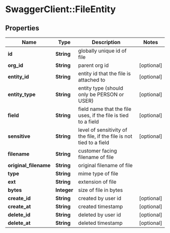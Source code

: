 # SwaggerClient::FileEntity

## Properties
Name | Type | Description | Notes
------------ | ------------- | ------------- | -------------
**id** | **String** | globally unique id of file | 
**org_id** | **String** | parent org id | [optional] 
**entity_id** | **String** | entity id that the file is attached to | [optional] 
**entity_type** | **String** | entity type (should only be PERSON or USER) | [optional] 
**field** | **String** | field name that the file uses, if the file is tied to a field | [optional] 
**sensitive** | **String** | level of sensitivity of the file, if the file is not tied to a field | [optional] 
**filename** | **String** | customer facing filename of file | 
**original_filename** | **String** | original filename of file | 
**type** | **String** | mime type of file | 
**ext** | **String** | extension of file | 
**bytes** | **Integer** | size of file in bytes | 
**create_id** | **String** | created by user id | [optional] 
**create_at** | **String** | created timestamp | [optional] 
**delete_id** | **String** | deleted by user id | [optional] 
**delete_at** | **String** | deleted timestamp | [optional] 


